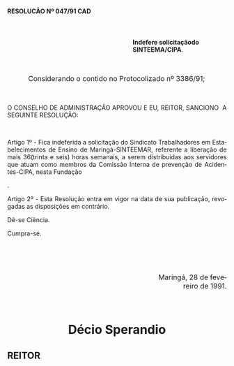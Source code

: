 <body lang=PT-BR style='tab-interval:36.0pt'>

<div class=Section1>

<p class=MsoTitle><b>RESOLUCÃO Nº 047/91 CAD<o:p></o:p></b></p>

<p class=MsoNormal style='text-align:justify'><span style='font-size:12.0pt;
mso-bidi-font-size:10.0pt'><![if !supportEmptyParas]>&nbsp;<![endif]><o:p></o:p></span></p>

<p class=MsoBodyTextIndent style='margin-left:216.0pt'><b>Indefere
solicitaçãodo SINTEEMA/CIPA</b>.</p>

<p class=MsoNormal style='margin-left:8.0cm;text-align:justify'><span
style='font-size:12.0pt;mso-bidi-font-size:10.0pt'><![if !supportEmptyParas]>&nbsp;<![endif]><o:p></o:p></span></p>

<p class=MsoNormal style='text-align:justify;text-indent:36.0pt'><span
style='font-size:12.0pt;mso-bidi-font-size:10.0pt'>Considerando o contido no
Protocolizado nº 3386/91; <o:p></o:p></span></p>

<p class=MsoNormal style='text-align:justify;text-indent:36.0pt'><span
style='font-size:12.0pt;mso-bidi-font-size:10.0pt'><![if !supportEmptyParas]>&nbsp;<![endif]><o:p></o:p></span></p>

<p class=MsoBodyTextIndent2 style='text-align:justify'>O CONSELHO DE
ADMINISTRAÇÃO APROVOU E EU, REITOR, SANCIONO<span style="mso-spacerun: yes"> 
</span>A SEGUINTE RESOLUÇÃO:</p>

<p class=MsoBodyTextIndent2 style='text-align:justify'><![if !supportEmptyParas]>&nbsp;<![endif]><o:p></o:p></p>

<p class=MsoBodyTextIndent2 style='text-align:justify'>Artigo 1º - Fica
indeferida a solicitação do Sindicato Trabalhadores em Estabelecimentos de
Ensino de Maringá-SINTEEMAR, referente a liberação de mais 36(trinta e seis)
horas semanais, a serem distribuidas aos servidores que atuam como membros da
Comissão Interna de prevenção de Acidentes-CIPA, nesta Fundação</p>

<p class=MsoBodyTextIndent2 style='text-align:justify'>.</p>

<p class=MsoBodyTextIndent2 style='text-align:justify'>Artigo 2º - Esta
Resolução entra em vigor na data de sua publicação, revogadas as disposições em
contrário.</p>

<p class=MsoBodyTextIndent2 style='text-align:justify'>Dê-se Ciência.</p>

<p class=MsoBodyTextIndent2 style='text-align:justify'>Cumpra-se.</p>

<p class=MsoNormal style='text-align:justify'><span style='font-size:12.0pt;
mso-bidi-font-size:10.0pt'><![if !supportEmptyParas]>&nbsp;<![endif]><o:p></o:p></span></p>

<p class=MsoNormal style='text-align:justify'><span style='font-size:12.0pt;
mso-bidi-font-size:10.0pt'><![if !supportEmptyParas]>&nbsp;<![endif]><o:p></o:p></span></p>

<p class=MsoNormal align=right style='margin-left:219.7pt;text-align:right;
text-indent:36.0pt'><span style='font-size:12.0pt;mso-bidi-font-size:10.0pt'>Maringá,
28 de fevereiro de 1991.<o:p></o:p></span></p>

<p class=MsoNormal style='text-align:justify'><span style='font-size:12.0pt;
mso-bidi-font-size:10.0pt'><![if !supportEmptyParas]>&nbsp;<![endif]><o:p></o:p></span></p>

<h1 align=center style='text-align:center'>Décio Sperandio</h1>

<h2>REITOR</h2>

</div>

</body>
